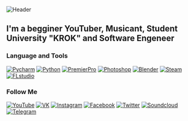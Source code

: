 ![Header](https://media.discordapp.net/attachments/612721931010965504/903549623736602624/shapka_for_youtube-fon-3-1024x576_1.png)

## I'm a begginer YouTuber, Musicant, Student University "KROK" and Software Engeneer

### Language and Tools
[![Pycharm](https://img.shields.io/badge/-Pycharm-090909?style=for-the-badge&logo=pycharm)](https://www.jetbrains.com/pycharm/)
[![Python](https://img.shields.io/badge/-Python-090909?style=for-the-badge&logo=python)](https://www.python.org)
[![PremierPro](https://img.shields.io/badge/-PremierPro-090909?style=for-the-badge&logo=Adobe)](https://www.adobe.com/ua/products/premiere.html?gclid=Cj0KCQjwt-6LBhDlARIsAIPRQcKF9jMwG3Z5UEuBqpJBtr61WWU822RXwd1lmbvys_DJDInLYsXNNPUaAm0WEALw_wcB&sdid=B4XQ3XKB&mv=search&skwcid=AL!3085!3!341216520415!e!!g!!premier%20pro&ef_id=Cj0KCQjwt-6LBhDlARIsAIPRQcKF9jMwG3Z5UEuBqpJBtr61WWU822RXwd1lmbvys_DJDInLYsXNNPUaAm0WEALw_wcB:G:s&s_kwcid=AL!3085!3!341216520415!e!!g!!premier%20pro!1712281133!67017695196)
[![Photoshop](https://img.shields.io/badge/-Photoshop-090909?style=for-the-badge&logo=Adobe)](https://www.adobe.com/ua/products/photoshop.html?gclid=Cj0KCQjwt-6LBhDlARIsAIPRQcKam7AWnl7WFncQXT77qSvNReiFrfH4I8BR7x7PLexGAwZpH5BxPxAaAqhyEALw_wcB&sdid=B4XQ3XKB&mv=search&skwcid=AL!3085!3!341215796125!b!!g!!%2Bphotoshp&ef_id=Cj0KCQjwt-6LBhDlARIsAIPRQcKam7AWnl7WFncQXT77qSvNReiFrfH4I8BR7x7PLexGAwZpH5BxPxAaAqhyEALw_wcB:G:s&s_kwcid=AL!3085!3!341215796125!b!!g!!%2Bphotoshp!1712281625!67674556035)
[![Blender](https://img.shields.io/badge/-Blender-090909?style=for-the-badge&logo=Blender)](https://www.blender.org)
[![Steam](https://img.shields.io/badge/-Steam-090909?style=for-the-badge&logo=Steam)](https://store.steampowered.com/app/1377580/Soulworker/?utm_source=googleads&utm_medium=display&utm_campaign=global&gclid=Cj0KCQjwt-6LBhDlARIsAIPRQcIXrW8dXzZf-g06Jq15UyQjf1E9Yyn-u2naIniyGcjN_DYnMyva3tEaAlYXEALw_wcB)
[![FLstudio](https://img.shields.io/badge/-FLStudio-090909?style=for-the-badge&logo=fl)](https://www.image-line.co)

### Follow Me
[![YouTube](https://img.shields.io/badge/-YouTube-090909?style=for-the-badge&logo=youtube)](https://www.youtube.com/channel/UCjo59i469cb9fudNwE1Ijog)
[![VK](https://img.shields.io/badge/-VK-090909?style=for-the-badge&logo=vk)](https://vk.com/dreydemys)
[![Instagram](https://img.shields.io/badge/-Instagram-090909?style=for-the-badge&logo=Instagram)](https://www.instagram.com/dreyde_prod/)
[![Facebook](https://img.shields.io/badge/-Facebook-090909?style=for-the-badge&logo=Facebook)](https://www.facebook.com/profile.php?id=100020675443554)
[![Twitter](https://img.shields.io/badge/-Twitter-090909?style=for-the-badge&logo=Twitter)](https://twitter.com/DREYDE9)
[![Soundcloud](https://img.shields.io/badge/-Soundcloud-090909?style=for-the-badge&logo=Soundcloud)](https://soundcloud.com/parazitdreyde)
[![Telegram](https://img.shields.io/badge/-Telegram-090909?style=for-the-badge&logo=Telegram)](https://t.me/ZeroZeroOne1)

